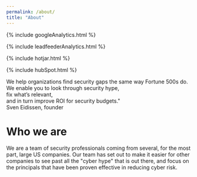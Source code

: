 ```yaml
---
permalink: /about/
title: "About"
---
```

<!-- Google analytics -->
{% include googleAnalytics.html %}
<!-- Leadfeeder analytics -->
{% include leadfeederAnalytics.html %}
<!-- Hotjar analytics -->
{% include hotjar.html %}
<!-- Hub Spot analytics -->
{% include hubSpot.html %}

We help organizations find security gaps the same way Fortune 500s do.  
We enable you to look through security hype,  
fix what’s relevant,  
and in turn improve ROI for security budgets."  
Sven Eidissen, founder

# Who we are
We are a team of security professionals coming from several, for the most part, large US companies. Our team has set out to make it easier for other companies to see past all the "cyber hype" that is out there, and focus on the principals that have been proven effective in reducing cyber risk. 

